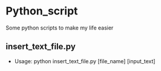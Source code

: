 # Python_script
Some python scripts to make my life easier

## insert_text_file.py
* Usage: python insert_text_file.py [file_name] [input_text]
